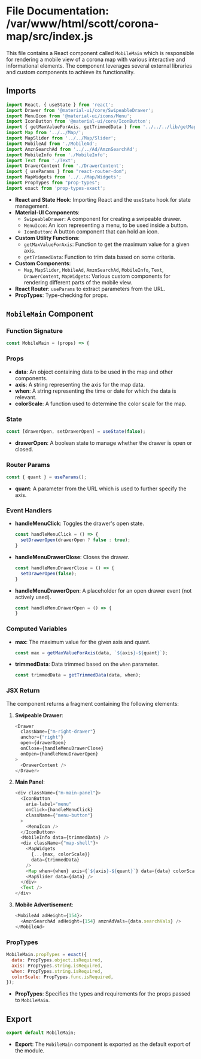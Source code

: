 # File Documentation: /var/www/html/scott/corona-map/src/index.js

This file contains a React component called `MobileMain` which is responsible for rendering a mobile view of a corona map with various interactive and informational elements. The component leverages several external libraries and custom components to achieve its functionality.

## Imports

```javascript
import React, { useState } from 'react';
import Drawer from '@material-ui/core/SwipeableDrawer';
import MenuIcon from '@material-ui/icons/Menu';
import IconButton from '@material-ui/core/IconButton';
import { getMaxValueForAxis, getTrimmedData } from '../../../lib/getMapValue';
import Map from '../../Map/';
import MapSlider from '../../Map/Slider';
import MobileAd from './MobileAd';
import AmznSearchAd from '../../Ad/AmznSearchAd';
import MobileInfo from './MobileInfo';
import Text from './Text';
import DrawerContent from './DrawerContent';
import { useParams } from "react-router-dom";
import MapWidgets from '../../Map/Widgets';
import PropTypes from "prop-types";
import exact from 'prop-types-exact';
```

- **React and State Hook**: Importing React and the `useState` hook for state management.
- **Material-UI Components**: 
  - `SwipeableDrawer`: A component for creating a swipeable drawer.
  - `MenuIcon`: An icon representing a menu, to be used inside a button.
  - `IconButton`: A button component that can hold an icon.
- **Custom Utility Functions**:
  - `getMaxValueForAxis`: Function to get the maximum value for a given axis.
  - `getTrimmedData`: Function to trim data based on some criteria.
- **Custom Components**:
  - `Map`, `MapSlider`, `MobileAd`, `AmznSearchAd`, `MobileInfo`, `Text`, `DrawerContent`, `MapWidgets`: Various custom components for rendering different parts of the mobile view.
- **React Router**: `useParams` to extract parameters from the URL.
- **PropTypes**: Type-checking for props.

## `MobileMain` Component

### Function Signature

```javascript
const MobileMain = (props) => {
```

### Props

- **data**: An object containing data to be used in the map and other components.
- **axis**: A string representing the axis for the map data.
- **when**: A string representing the time or date for which the data is relevant.
- **colorScale**: A function used to determine the color scale for the map.

### State

```javascript
const [drawerOpen, setDrawerOpen] = useState(false);
```
- **drawerOpen**: A boolean state to manage whether the drawer is open or closed.

### Router Params

```javascript
const { quant } = useParams();
```
- **quant**: A parameter from the URL which is used to further specify the axis.

### Event Handlers

- **handleMenuClick**: Toggles the drawer's open state.
  
  ```javascript
  const handleMenuClick = () => {
    setDrawerOpen(drawerOpen ? false : true);
  }
  ```

- **handleMenuDrawerClose**: Closes the drawer.
  
  ```javascript
  const handleMenuDrawerClose = () => {
    setDrawerOpen(false);
  }
  ```

- **handleMenuDrawerOpen**: A placeholder for an open drawer event (not actively used).
  
  ```javascript
  const handleMenuDrawerOpen = () => {
  }
  ```

### Computed Variables

- **max**: The maximum value for the given axis and quant.
  
  ```javascript
  const max = getMaxValueForAxis(data, `${axis}-${quant}`);
  ```

- **trimmedData**: Data trimmed based on the `when` parameter.
  
  ```javascript
  const trimmedData = getTrimmedData(data, when);
  ```

### JSX Return

The component returns a fragment containing the following elements:

1. **Swipeable Drawer**:
   
   ```javascript
   <Drawer
     className={"m-right-drawer"}
     anchor={"right"}
     open={drawerOpen}
     onClose={handleMenuDrawerClose}
     onOpen={handleMenuDrawerOpen}
   >
     <DrawerContent />
   </Drawer>
   ```

2. **Main Panel**:
   
   ```javascript
   <div className={"m-main-panel"}>
     <IconButton
       aria-label="menu"
       onClick={handleMenuClick}
       className={"menu-button"}
     >
       <MenuIcon />
     </IconButton>
     <MobileInfo data={trimmedData} />
     <div className={"map-shell"}>
       <MapWidgets
         {...{max, colorScale}}
         data={trimmedData}
       />
       <Map when={when} axis={`${axis}-${quant}`} data={data} colorScale={colorScale} />
       <MapSlider data={data} />
     </div>
     <Text />
   </div>
   ```

3. **Mobile Advertisement**:
   
   ```javascript
   <MobileAd adHeight={154}>
     <AmznSearchAd adHeight={154} amznAdVals={data.searchVals} />
   </MobileAd>
   ```

### PropTypes

```javascript
MobileMain.propTypes = exact({
  data: PropTypes.object.isRequired,
  axis: PropTypes.string.isRequired,
  when: PropTypes.string.isRequired,
  colorScale: PropTypes.func.isRequired,
});
```
- **PropTypes**: Specifies the types and requirements for the props passed to `MobileMain`.

## Export

```javascript
export default MobileMain;
```
- **Export**: The `MobileMain` component is exported as the default export of the module.